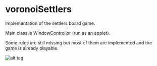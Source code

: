 voronoiSettlers
===============

Implementation of the settlers board game.

Main class is WindowControllor (run as an applet).

Some rules are still missing but most of them are implemented and the game is 
already playable.

![alt tag](https://raw.github.com/geoalgo/voronoiSettlers/branch/settlers.png)

